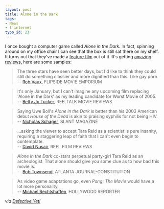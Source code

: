 ```yaml
---
layout: post
title: Alone in the Dark
tags:
- News
- t'internet
typo_id: 23
---
```

<p>I once bought a computer game called <em>Alone in the Dark</em>.  In fact, spinning around on my office chair I can see that the box is still sat there on my shelf.  It turns out that they've made a <a href="http://www.aloneinthedarkthemovie.com/">feature film</a> out of it.  It's getting <a href="http://www.rottentomatoes.com/m/alone_in_the_dark/">amazing reviews</a>, here are some samples:</p>

<blockquote><p>The three stars have seen better days, but I'd like to think they could still do something classier and more dignified than this. Like gay porn.<br/>-- <a href="http://www.rottentomatoes.com/author-4503/">Rob Vaux</a>, FLIPSIDE MOVIE EMPORIUM</p>
</blockquote>
<blockquote><p>
It's only January, but I can't imagine any upcoming film replacing 'Alone in the Dark' as my leading candidate for Worst Movie of 2005.<br/>-- <a href="http://www.rottentomatoes.com/author-5761/">Betty Jo Tucker</a>, REELTALK MOVIE REVIEWS
</p>
</blockquote>
<blockquote><p>
Saying Uwe Boll's <em>Alone in the Dark</em> is better than his 2003 American debut <em>House of the Dead</em> is akin to praising syphilis for not being HIV.<br/>-- <a href="http://www.rottentomatoes.com/author-4148/">Nicholas Schager</a>, SLANT MAGAZINE
</p>
</blockquote>

<blockquote><p>
...asking the viewer to accept Tara Reid as a scientist is pure insanity, requiring a staggering leap of faith that I can't even begin to contemplate.<br/>-- <a href="http://www.rottentomatoes.com/author-1339/">David Nusair</a>, REEL FILM REVIEWS
</p>
</blockquote>
<blockquote><p>
<em>Alone in the Dark</em> co-stars perpetual party-girl Tara Reid as an archeologist. That alone should give you some clue as to how bad this movie is.<br/>-- <a href="http://www.rottentomatoes.com/author-8939/">Bob Townsend</a>, ATLANTA JOURNAL-CONSTITUTION
</p>
</blockquote>

<blockquote><p>
As video game adaptations go, even <em>Pong: The Movie</em> would have a lot more personality.<br/>-- <a href="http://www.rottentomatoes.com/author-3333/">Michael Rechtshaffen</a>, HOLLYWOOD REPORTER
</p>
</blockquote>

<p><em>via <a href="http://www.defectiveyeti.com/archives/001159.html">Defective Yeti</a></em></p>
